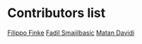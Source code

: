 # Contributors list

[Filippo Finke](https://github.com/filippofinke)
[Fadil Smajilbasic](https://github.com/FadilSmajilbasic)
[Matan Davidi](https://github.com/MatanDavidi)
